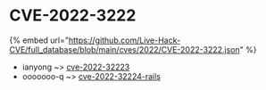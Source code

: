 # CVE-2022-3222
{% embed url="https://github.com/Live-Hack-CVE/full_database/blob/main/cves/2022/CVE-2022-3222.json" %}

* ianyong ~> [cve-2022-32223](https://www.alice-snow.ru/2022/database/cve-2022-3222/cve-2022-32223-ianyong)
* ooooooo-q ~> [cve-2022-32224-rails](https://www.alice-snow.ru/2022/database/cve-2022-3222/cve-2022-32224-rails-ooooooo-q)